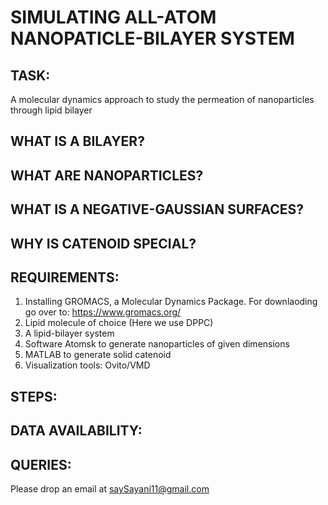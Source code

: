 # SIMULATING ALL-ATOM NANOPATICLE-BILAYER SYSTEM

## TASK:

A molecular dynamics approach to study the permeation of nanoparticles through lipid bilayer

## WHAT IS A BILAYER? 

## WHAT ARE NANOPARTICLES?

## WHAT IS A NEGATIVE-GAUSSIAN SURFACES?

## WHY IS CATENOID SPECIAL?


## REQUIREMENTS:

1. Installing GROMACS, a Molecular Dynamics Package. For downlaoding go over to: https://www.gromacs.org/
2. Lipid molecule of choice (Here we use DPPC)
3. A lipid-bilayer system
4. Software Atomsk to generate nanoparticles of given dimensions
5. MATLAB to generate solid catenoid
6. Visualization tools: Ovito/VMD

## STEPS:

## DATA AVAILABILITY:

## QUERIES:

Please drop an email at saySayani11@gmail.com
